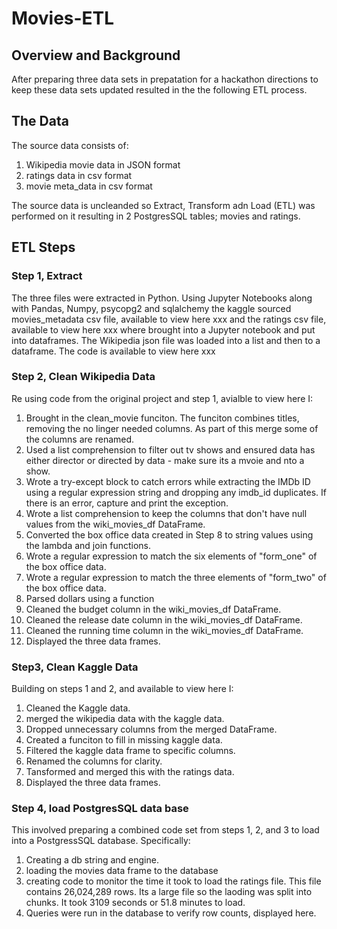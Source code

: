 # Movies-ETL
## Overview and Background
After preparing three data sets in prepatation for a hackathon directions to keep these data sets updated resulted in the the following ETL process.

## The Data
The source data consists of:
1. Wikipedia movie data in JSON format
2. ratings data in csv format
3. movie meta_data in csv format

The source data is uncleanded so Extract, Transform adn Load (ETL) was performed on it resulting in 2 PostgresSQL tables; movies and ratings.

## ETL Steps

### Step 1, Extract

The three files were extracted in Python. Using Jupyter Notebooks along with Pandas, Numpy, psycopg2 and sqlalchemy the kaggle sourced movies_metadata csv file,
available to view here xxx and the ratings csv file, available to view here xxx where brought into a Jupyter notebook and put into dataframes. The Wikipedia json file
was loaded into a list and then to a dataframe. The code is available to view here xxx

### Step 2, Clean Wikipedia Data
Re using code from the original project and step 1, avialble to view here I:
1. Brought in the clean_movie funciton. The funciton combines titles, removing the no linger needed columns. As part of this merge some of the columns are renamed.
2. Used a list comprehension to filter out tv shows and ensured data has either director or directed by data - make sure its a mvoie and nto a show.
3. Wrote a try-except block to catch errors while extracting the IMDb ID using a regular expression string and dropping any imdb_id duplicates. If there is an error,
capture and print the exception.
4. Wrote a list comprehension to keep the columns that don't have null values from the wiki_movies_df DataFrame.
5. Converted the box office data created in Step 8 to string values using the lambda and join functions.
6. Wrote a regular expression to match the six elements of "form_one" of the box office data.
7. Wrote a regular expression to match the three elements of "form_two" of the box office data.
8. Parsed dollars using a function
9. Cleaned the budget column in the wiki_movies_df DataFrame.
10. Cleaned the release date column in the wiki_movies_df DataFrame.
11. Cleaned the running time column in the wiki_movies_df DataFrame.
12. Displayed the three data frames.

### Step3, Clean Kaggle Data
Building on steps 1 and 2, and available to view here I:
1. Cleaned the Kaggle data.
2. merged the wikipedia data with the kaggle data.
3. Dropped unnecessary columns from the merged DataFrame.
4. Created a funciton to fill in missing kaggle data.
5. Filtered the kaggle data frame to specific columns.
6. Renamed the columns for clarity.
7. Tansformed and merged this with the ratings data.
8. Displayed the three data frames.

### Step 4, load PostgresSQL data base
This involved preparing a combined code set from steps 1, 2, and 3 to load into a PostgressSQL database. Specifically:
1. Creating a db string and engine.
2. loading the movies data frame to the database
3. creating code to monitor the time it took to load the ratings file. This file contains 26,024,289 rows. Its a large file so the laoding was split into chunks.
It took 3109 seconds or 51.8 minutes to load.
4. Queries were run in the database to verify row counts, displayed here.




